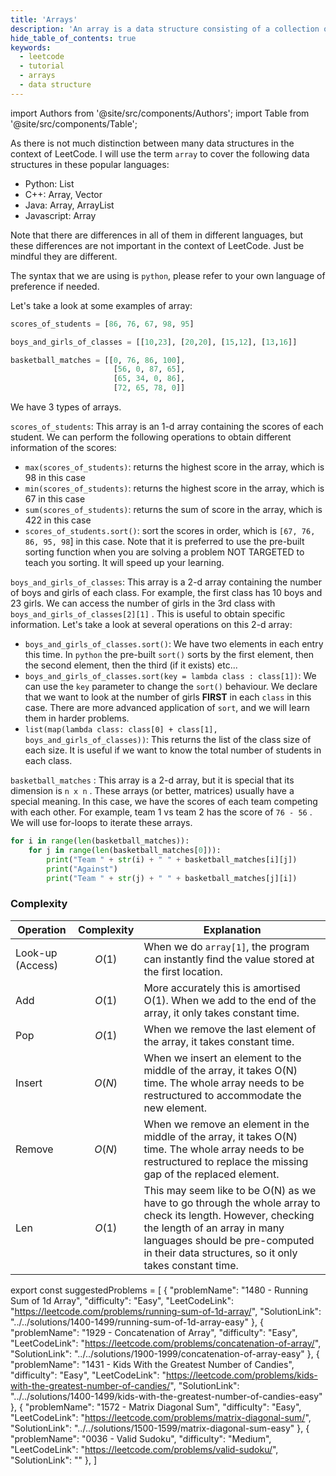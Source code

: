 ```yaml
---
title: 'Arrays'
description: 'An array is a data structure consisting of a collection of elements.'
hide_table_of_contents: true
keywords:
  - leetcode
  - tutorial
  - arrays
  - data structure
---
```


import Authors from '@site/src/components/Authors';
import Table from '@site/src/components/Table';

<Authors names="@heiheihang"/>

As there is not much distinction between many data structures in the context of LeetCode. I will use the term `array` to cover the following data structures in these popular languages:

* Python: List
* C++: Array, Vector
* Java: Array, ArrayList
* Javascript: Array

Note that there are differences in all of them in different languages, but these differences are not important in the context of LeetCode. Just be mindful they are different.

The syntax that we are using is `python`, please refer to your own language of preference if needed.

Let's take a look at some examples of array:

```python
scores_of_students = [86, 76, 67, 98, 95]

boys_and_girls_of_classes = [[10,23], [20,20], [15,12], [13,16]]

basketball_matches = [[0, 76, 86, 100],
                       [56, 0, 87, 65],
                       [65, 34, 0, 86],
                       [72, 65, 78, 0]]
```

We have 3 types of arrays.

`scores_of_students`: This array is an 1-d array containing the scores of each student. We can perform the following operations to obtain different information of the scores:

* `max(scores_of_students)`: returns the highest score in the array, which is 98 in this case
* `min(scores_of_students)`: returns the highest score in the array, which is 67 in this case
* `sum(scores_of_students)`: returns the sum of score in the array, which is 422 in this case
* `scores_of_students.sort()`: sort the scores in order, which is `[67, 76, 86, 95, 98`] in this case. Note that it is preferred to use the pre-built sorting function when you are solving a problem NOT TARGETED to teach you sorting. It will speed up your learning.

`boys_and_girls_of_classes`: This array is a 2-d array containing the number of boys and girls of each class. For example, the first class has 10 boys and 23 girls. We can access the number of girls in the 3rd class with `boys_and_girls_of_classes[2][1]` . This is useful to obtain specific information. Let's take a look at several operations on this 2-d array:

* `boys_and_girls_of_classes.sort()`: We have two elements in each entry this time. In `python` the pre-built `sort()` sorts by the first element, then the second element, then the third (if it exists) etc...
* `boys_and_girls_of_classes.sort(key = lambda class : class[1])`: We can use the `key` parameter to change the `sort()` behaviour. We declare that we want to look at the number of girls **FIRST** in each `class` in this case. There are more advanced application of `sort`, and we will learn them in harder problems.
* `list(map(lambda class: class[0] + class[1], boys_and_girls_of_classes))`: This returns the list of the class size of each size. It is useful if we want to know the total number of students in each class.

`basketball_matches` : This array is a 2-d array, but it is special that its dimension is `n x n` . These arrays (or better, matrices) usually have a special meaning. In this case, we have the scores of each team competing with each other. For example, team 1 vs team 2 has the score of `76 - 56` . We will use for-loops to iterate these arrays.

```python
for i in range(len(basketball_matches)):
    for j in range(len(basketball_matches[0])):
        print("Team " + str(i) + " " + basketball_matches[i][j])
        print("Against")
        print("Team " + str(j) + " " + basketball_matches[j][i])
```

### Complexity

| Operation        | Complexity | Explanation                                                                                                                                                                                                                             |
| ---------------- | ---------- | --------------------------------------------------------------------------------------------------------------------------------------------------------------------------------------------------------------------------------------- |
| Look-up (Access) | $$O(1)$$   | When we do `array[1]`, the program can instantly find the value stored at the first location.                                                                                                                                           |
| Add              | $$O(1)$$   | More accurately this is amortised O(1). When we add to the end of the array, it only takes constant time.                                                                                                                               |
| Pop              | $$O(1)$$   | When we remove the last element of the array, it takes constant time.                                                                                                                                                                   |
| Insert           | $$O(N)$$   | When we insert an element to the middle of the array, it takes O(N) time. The whole array needs to be restructured to accommodate the new element.                                                                                      |
| Remove           | $$O(N)$$   | When we remove an element in the middle of the array, it takes O(N) time. The whole array needs to be restructured to replace the missing gap of the replaced element.                                                                  |
| Len              | $$O(1)$$   | This may seem like to be O(N) as we have to go through the whole array to check its length. However, checking the length of an array in many languages should be pre-computed in their data structures, so it only takes constant time. |

export const suggestedProblems = [
  {
    "problemName": "1480 - Running Sum of 1d Array",
    "difficulty": "Easy",
    "LeetCodeLink": "https://leetcode.com/problems/running-sum-of-1d-array/",
    "SolutionLink": "../../solutions/1400-1499/running-sum-of-1d-array-easy"
  },
  {
    "problemName": "1929 - Concatenation of Array",
    "difficulty": "Easy",
    "LeetCodeLink": "https://leetcode.com/problems/concatenation-of-array/",
    "SolutionLink": "../../solutions/1900-1999/concatenation-of-array-easy"
  },
  {
    "problemName": "1431 - Kids With the Greatest Number of Candies",
    "difficulty": "Easy",
    "LeetCodeLink": "https://leetcode.com/problems/kids-with-the-greatest-number-of-candies/",
    "SolutionLink": "../../solutions/1400-1499/kids-with-the-greatest-number-of-candies-easy"
  },
  {
    "problemName": "1572 - Matrix Diagonal Sum",
    "difficulty": "Easy",
    "LeetCodeLink": "https://leetcode.com/problems/matrix-diagonal-sum/",
    "SolutionLink": "../../solutions/1500-1599/matrix-diagonal-sum-easy"
  },
  {
    "problemName": "0036 - Valid Sudoku",
    "difficulty": "Medium",
    "LeetCodeLink": "https://leetcode.com/problems/valid-sudoku/",
    "SolutionLink": ""
  },
]

<Table title="Suggested Problems" data={suggestedProblems} />